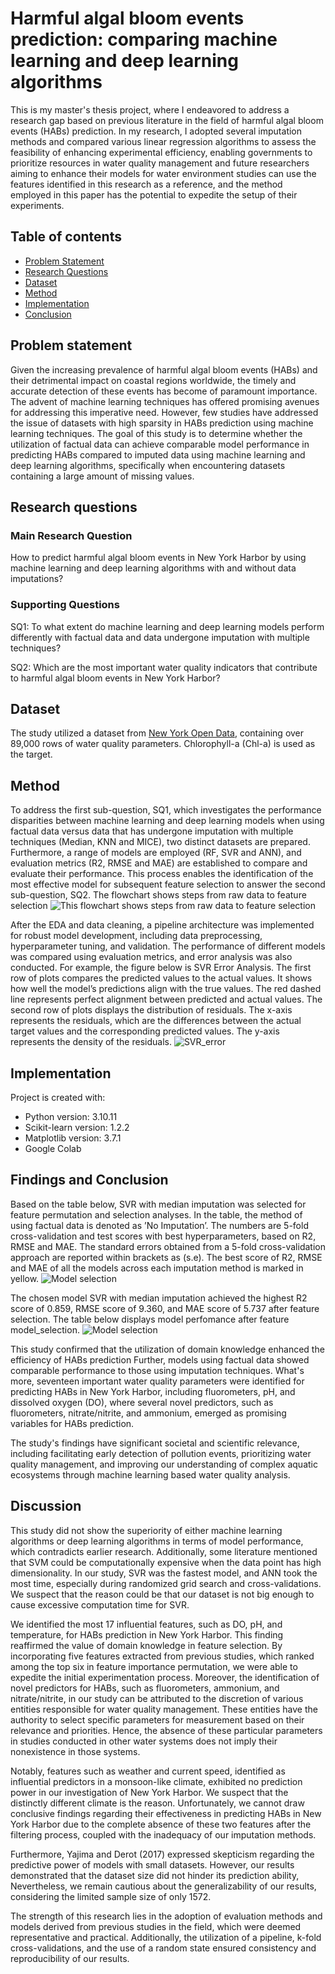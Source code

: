 
# Harmful algal bloom events prediction: comparing machine learning and deep learning algorithms
This is my master's thesis project, where I endeavored to address a research gap based on previous literature in the field of harmful algal bloom events (HABs) prediction. In my research, I adopted several imputation methods and compared various linear regression algorithms to assess the feasibility of enhancing experimental efficiency, enabling governments to prioritize resources in water quality management and future researchers aiming to enhance their models for water environment studies can use the features identified in this research as a reference, and the method employed in this paper has the potential to expedite the setup of their experiments.


## Table of contents
* [Problem Statement](#Problem-statement)
* [Research Questions](#Research-questions)
* [Dataset](#dataset)
* [Method](#method)
* [Implementation](#inplementation)
* [Conclusion](#findings-and-conclusion)

## Problem statement
Given the increasing prevalence of harmful algal bloom events (HABs) and their detrimental impact on coastal regions worldwide, the timely and accurate detection of these events has become of paramount importance. The advent of machine learning techniques has offered promising avenues for addressing this imperative need. However, few studies have addressed the issue of datasets with high sparsity in HABs prediction using machine learning techniques. The goal of this study is to determine whether the utilization of factual data can achieve comparable model performance in predicting HABs compared to imputed data using machine learning and deep learning algorithms, specifically when encountering datasets containing a large amount of missing values.

## Research questions
### Main Research Question
How to predict harmful algal bloom events in New York Harbor by using machine learning and deep learning algorithms with and without data imputations? 
### Supporting Questions 

SQ1: To what extent do machine learning and deep learning models perform differently with factual data and data undergone imputation with multiple techniques?

SQ2: Which are the most important water quality indicators that contribute to harmful algal bloom events in New York Harbor?

## Dataset
The study utilized a dataset from [New York Open Data](https://data.cityofnewyork.us/Environment/Harbor-Water-Quality/5uug-f49n), containing over 89,000 rows of water quality parameters. Chlorophyll-a (Chl-a) is used as the target. 
	

## Method	
To address the first sub-question, SQ1, which investigates the performance disparities between machine learning and deep learning models when using factual data versus data that has undergone imputation with multiple techniques (Median, KNN and MICE), two distinct datasets are prepared. Furthermore, a range of models are employed (RF, SVR and ANN), and evaluation metrics (R2, RMSE and MAE) are established to compare and evaluate their performance. This process enables the identification of the most effective model for subsequent feature selection to answer the second sub-question, SQ2.
The flowchart shows steps from raw data to feature selection
![This flowchart shows steps from raw data to feature selection](./flowchart.png)

After the EDA and data cleaning, a pipeline architecture was implemented for robust model development, including data preprocessing, hyperparameter tuning, and validation. The performance of different models was compared using evaluation metrics, and error analysis was also conducted. For example, the figure below is SVR Error Analysis. The first row of plots compares the predicted values to the actual values. It shows how well the model’s predictions align with the true values. The red dashed line represents perfect alignment between predicted and actual values. The second row of plots displays the distribution of residuals. The x-axis represents the residuals, which are the differences between the actual target values and the corresponding predicted values. The y-axis represents the density of the residuals. 
![SVR_error](./SVR_error.png)

## Implementation
Project is created with:
* Python version: 3.10.11
* Scikit-learn version: 1.2.2
* Matplotlib version: 3.7.1
* Google Colab


## Findings and Conclusion
Based on the table below, SVR with median imputation was selected for feature permutation and selection analyses. In the table, the method of using factual data is denoted as ’No Imputation’. The numbers are 5-fold cross-validation and test scores with best hyperparameters, based on R2, RMSE and MAE. The standard errors obtained from a 5-fold cross-validation approach are reported within brackets as (s.e). The best score of R2, RMSE and MAE of all the models across each imputation method is marked in yellow.
![Model selection](./model_selection.png)


The chosen model SVR with median imputation achieved the highest R2 score of 0.859, RMSE score of 9.360, and MAE score of 5.737 after feature selection. The table below displays model perfomance after feature model_selection. ![Model selection](./feature_selection.png) 

This study confirmed that the utilization of domain knowledge enhanced the efficiency of HABs prediction Further, models using factual data showed comparable performance to those using imputation techniques.
What's more, seventeen important water quality parameters were identified for predicting HABs in New York Harbor, including fluorometers, pH, and dissolved oxygen (DO), where
several novel predictors, such as fluorometers, nitrate/nitrite, and ammonium, emerged as promising variables for HABs prediction.

The study's findings have significant societal and scientific relevance, including facilitating early detection of pollution events, prioritizing water quality management, and improving our understanding of complex aquatic ecosystems through machine learning based water quality analysis.

## Discussion 

This study did not show the superiority of either machine learning algorithms or deep learning algorithms in terms of model performance, which contradicts earlier research. Additionally, some literature mentioned that SVM could be computationally expensive when the data point has high dimensionality. In our study, SVR was the fastest model, and ANN took the most time, especially during randomized grid search and cross-validations. We suspect that the reason could be that our dataset is not big enough to cause excessive computation time for SVR.

We identified the most 17 influential features, such as DO, pH, and temperature, for HABs prediction in New York Harbor. This finding reaffirmed the value of domain knowledge in feature selection. By incorporating five features extracted from previous studies, which ranked among the top six in feature importance permutation, we were able to expedite the initial experimentation process.
Moreover, the identification of novel predictors for HABs, such as fluorometers, ammonium, and nitrate/nitrite, in our study can be attributed to the discretion of various entities responsible for water quality management. These entities have the authority to select specific parameters for measurement based on their relevance and priorities. Hence, the absence of these particular parameters in studies conducted in other water systems does not imply their nonexistence in those systems.

Notably, features such as weather and current speed, identified as influential predictors in a monsoon-like climate, exhibited no prediction power in our investigation of New York Harbor. We suspect that the distinctly different climate is the reason. Unfortunately, we cannot draw conclusive findings regarding their effectiveness in predicting HABs in New York Harbor due to the complete absence of these two features after the filtering process, coupled with the inadequacy of our imputation methods.

Furthermore, Yajima and Derot (2017) expressed skepticism regarding the predictive power of models with small datasets. However, our results demonstrated that the dataset size did not hinder its prediction ability, Nevertheless, we remain cautious about the generalizability of our results, considering the limited sample size of only 1572.

The strength of this research lies in the adoption of evaluation methods and models derived from previous studies in the field, which were deemed representative and practical. Additionally, the utilization of a pipeline, k-fold cross-validations, and the use of a random state ensured consistency and reproducibility of our results.